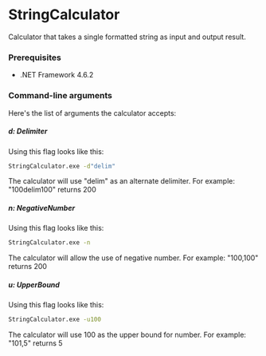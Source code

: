 # StringCalculator
Calculator that takes a single formatted string as input and output result.

### Prerequisites
+ .NET Framework 4.6.2

### Command-line arguments
Here's the list of arguments the calculator accepts:

##### d: Delimiter
Using this flag looks like this:
```sh
StringCalculator.exe -d"delim"
```
The calculator will use "delim" as an alternate delimiter.
For example: "100delim100" returns 200

##### n: NegativeNumber
Using this flag looks like this:
```sh
StringCalculator.exe -n
```
The calculator will allow the use of negative number.
For example: "100,100" returns 200

##### u: UpperBound
Using this flag looks like this:
```sh
StringCalculator.exe -u100
```
The calculator will use 100 as the upper bound for number.
For example: "101,5" returns 5